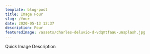 ```yaml
---
template: blog-post
title: Image Four
slug: /four
date: 2020-05-13 12:37
description: Four
featuredImage: /assets/charles-deluvio-d-vdqmtfaau-unsplash.jpg
---
```

Quick Image Description